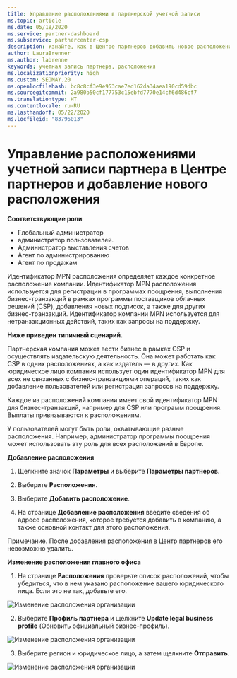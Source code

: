 ```yaml
---
title: Управление расположениями в партнерской учетной записи
ms.topic: article
ms.date: 05/18/2020
ms.service: partner-dashboard
ms.subservice: partnercenter-csp
description: Узнайте, как в Центре партнеров добавить новое расположение и каким образом идентификатор расположения MPN используется в программах поощрений, бизнес-операциях CSP, подписках и других транзакциях.
author: LauraBrenner
ms.author: labrenne
keywords: учетная запись партнера, расположения
ms.localizationpriority: high
ms.custom: SEOMAY.20
ms.openlocfilehash: bc8c8cf3e9e953cae7ed162da34aea190cd59dbc
ms.sourcegitcommit: 2a980b50cf177753c15ebfd7770e14cf6d486cf7
ms.translationtype: HT
ms.contentlocale: ru-RU
ms.lasthandoff: 05/22/2020
ms.locfileid: "83796013"
---
```

# <a name="manage-your-partner-account-locations-in-partner-center-and-how-to-add-a-new-location"></a>Управление расположениями учетной записи партнера в Центре партнеров и добавление нового расположения

**Соответствующие роли**
- Глобальный администратор
- администратор пользователей.
- Администратор выставления счетов
- Агент по администрированию
- Агент по продажам

Идентификатор MPN расположения определяет каждое конкретное расположение компании. Идентификатор MPN расположения используется для регистрации в программах поощрения, выполнения бизнес-транзакций в рамках программы поставщиков облачных решений (CSP), добавления новых подписок, а также для других бизнес-транзакций. Идентификатор компании MPN используется для нетранзакционных действий, таких как запросы на поддержку.

**Ниже приведен типичный сценарий.**

Партнерская компания может вести бизнес в рамках CSP и осуществлять издательскую деятельность. Она может работать как CSP в одних расположениях, а как издатель — в других. Как юридическое лицо компания использует один идентификатор MPN для всех не связанных с бизнес-транзакциями операций, таких как добавление пользователей или регистрация запросов на поддержку.

Каждое из расположений компании имеет свой идентификатор MPN для бизнес-транзакций, например для CSP или программ поощрения. Выплаты привязываются к расположениям.

У пользователей могут быть роли, охватывающие разные расположения. Например, администратор программы поощрения может использовать эту роль для всех расположений в Европе.

**Добавление расположения**

1. Щелкните значок **Параметры** и выберите **Параметры партнеров**. 

2. Выберите **Расположения**.

3. Выберите **Добавить расположение**.  

4. На странице **Добавление расположения** введите сведения об адресе расположения, которое требуется добавить в компанию, а также основной контакт для этого расположения.

Примечание. После добавления расположения в Центр партнеров его невозможно удалить.

**Изменение расположения главного офиса**

1. На странице **Расположения** проверьте список расположений, чтобы убедиться, что в нем указано расположение вашего юридического лица. Если это не так, добавьте его.

![Изменение расположения организации](images/updatepartnerprofile2.png)

2. Выберите **Профиль партнера** и щелкните **Update legal business profile** (Обновить официальный бизнес-профиль).

![Изменение расположения организации](images/updatepartnerprofile1.png)

3. Выберите регион и юридическое лицо, а затем щелкните **Отправить**.

![Изменение расположения организации](images/updatepartnerprofile3.png)

